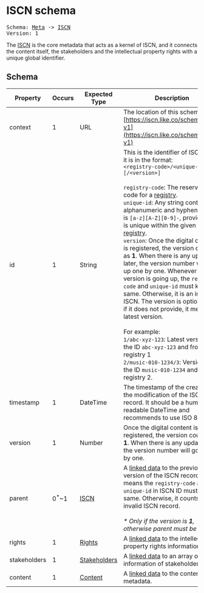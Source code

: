 # ISCN schema

<pre>
Schema: <a href="../meta/v1.md">Meta</a> -> <a href="#">ISCN</a>
Version: 1
</pre>

The [ISCN](#) is the core metadata that acts as a kernel of ISCN, and it connects the content itself, the stakeholders and the intellectual property rights with a unique global identifier.

## Schema

Property|Occurs|Expected Type|Description
--|--|--|--
context|1|URL|The location of this schema:<br>[https://iscn.like.co/schema/iscn-v1](https://iscn.like.co/schema/iscn-v1)
id|1|String|This is the identifier of ISCN, and it is in the format:<br>`<registry-code>/<unique-id>[/<version>]`<br><br>`registry-code`: The reserved code for a [registry](../../README.md#registry).<br>`unique-id`: Any string contains alphanumeric and hyphens which is `[a-z][A-Z][0-9]-`,  provided that is unique within the given [registry](../../README.md#registry).<br>`version`: Once the digital content is registered, the version counts as **1**. When there is any update later, the version number will go up one by one. Whenever the version is going up, the `registry-code` and `unique-id` must keep the same. Otherwise, it is an invalid ISCN. The version is optional, and if it does not provide, it means the latest version.<br><br>For example:<br>`1/abc-xyz-123`: Latest version of the ID `abc-xyz-123` and from registry 1<br>`2/music-010-1234/3`: Version 3 of the ID `music-010-1234` and from registry 2.
timestamp |1|DateTime|The timestamp of the creation or the modification of the ISCN record. It should be a human-readable DateTime and recommends to use ISO 8601.
version|1|Number|Once the digital content is registered, the version counts as **1**. When there is any update later, the version number will go up one by one.
parent|0<sup>*</sup>~1|[<u>ISCN</u>](#)|A [linked data](../../README.md#linked-data) to the previous version of the ISCN record which means the `registry-code` and `unique-id` in ISCN ID must be same. Otherwise, it counts as an invalid ISCN record.<br><br>*\* Only if the version is **1**, otherwise parent must be linked.*
rights|1|[<u>Rights</u>](../rights/v1.md)|A [linked data](../../README.md#linked-data) to the intellectual property rights information.
stakeholders|1|[<u>Stakeholders</u>](../stakeholders/v1.md)|A [linked data](../../README.md#linked-data) to an array of information of stakeholders.
content|1|[<u>Content</u>](../content/v1.md)|A [linked data](../../README.md#linked-data) to the content metadata.
